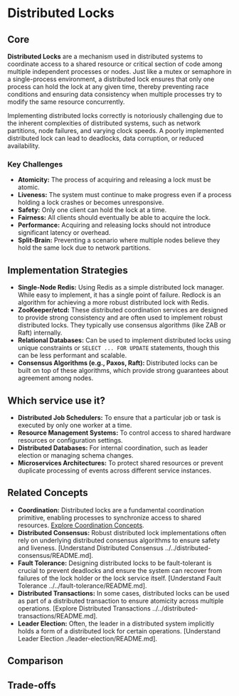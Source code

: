 # Distributed Locks

## Core

**Distributed Locks** are a mechanism used in distributed systems to coordinate access to a shared resource or critical section of code among multiple independent processes or nodes. Just like a mutex or semaphore in a single-process environment, a distributed lock ensures that only one process can hold the lock at any given time, thereby preventing race conditions and ensuring data consistency when multiple processes try to modify the same resource concurrently.

Implementing distributed locks correctly is notoriously challenging due to the inherent complexities of distributed systems, such as network partitions, node failures, and varying clock speeds. A poorly implemented distributed lock can lead to deadlocks, data corruption, or reduced availability.

### Key Challenges

-   **Atomicity:** The process of acquiring and releasing a lock must be atomic.
-   **Liveness:** The system must continue to make progress even if a process holding a lock crashes or becomes unresponsive.
-   **Safety:** Only one client can hold the lock at a time.
-   **Fairness:** All clients should eventually be able to acquire the lock.
-   **Performance:** Acquiring and releasing locks should not introduce significant latency or overhead.
-   **Split-Brain:** Preventing a scenario where multiple nodes believe they hold the same lock due to network partitions.

## Implementation Strategies

-   **Single-Node Redis:** Using Redis as a simple distributed lock manager. While easy to implement, it has a single point of failure. Redlock is an algorithm for achieving a more robust distributed lock with Redis.
-   **ZooKeeper/etcd:** These distributed coordination services are designed to provide strong consistency and are often used to implement robust distributed locks. They typically use consensus algorithms (like ZAB or Raft) internally.
-   **Relational Databases:** Can be used to implement distributed locks using unique constraints or `SELECT ... FOR UPDATE` statements, though this can be less performant and scalable.
-   **Consensus Algorithms (e.g., Paxos, Raft):** Distributed locks can be built on top of these algorithms, which provide strong guarantees about agreement among nodes.

## Which service use it?

-   **Distributed Job Schedulers:** To ensure that a particular job or task is executed by only one worker at a time.
-   **Resource Management Systems:** To control access to shared hardware resources or configuration settings.
-   **Distributed Databases:** For internal coordination, such as leader election or managing schema changes.
-   **Microservices Architectures:** To protect shared resources or prevent duplicate processing of events across different service instances.

## Related Concepts

-   **Coordination:** Distributed locks are a fundamental coordination primitive, enabling processes to synchronize access to shared resources. [Explore Coordination Concepts](../README.md).
-   **Distributed Consensus:** Robust distributed lock implementations often rely on underlying distributed consensus algorithms to ensure safety and liveness. [Understand Distributed Consensus ../../distributed-consensus/README.md].
-   **Fault Tolerance:** Designing distributed locks to be fault-tolerant is crucial to prevent deadlocks and ensure the system can recover from failures of the lock holder or the lock service itself. [Understand Fault Tolerance ../../fault-tolerance/README.md].
-   **Distributed Transactions:** In some cases, distributed locks can be used as part of a distributed transaction to ensure atomicity across multiple operations. [Explore Distributed Transactions ../../distributed-transactions/README.md].
-   **Leader Election:** Often, the leader in a distributed system implicitly holds a form of a distributed lock for certain operations. [Understand Leader Election ./leader-election/README.md].

## Comparison

## Trade-offs
